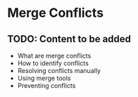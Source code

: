 # Merge Conflicts

## TODO: Content to be added
- What are merge conflicts
- How to identify conflicts
- Resolving conflicts manually
- Using merge tools
- Preventing conflicts
